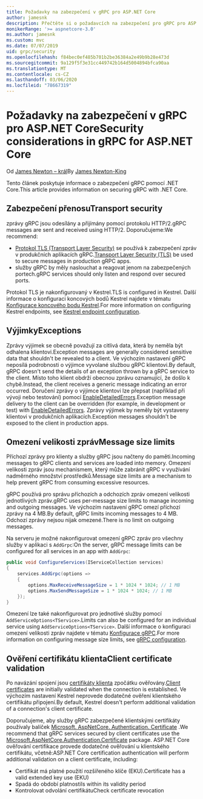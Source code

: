 ```yaml
---
title: Požadavky na zabezpečení v gRPC pro ASP.NET Core
author: jamesnk
description: Přečtěte si o požadavcích na zabezpečení pro gRPC pro ASP.NET Core.
monikerRange: '>= aspnetcore-3.0'
ms.author: jamesnk
ms.custom: mvc
ms.date: 07/07/2019
uid: grpc/security
ms.openlocfilehash: f84bec0ef485b701b2be36384a2e49b9b28e473d
ms.sourcegitcommit: 9a129f5f3e31cc449742b164d5004894bfca90aa
ms.translationtype: MT
ms.contentlocale: cs-CZ
ms.lasthandoff: 03/06/2020
ms.locfileid: "78667319"
---
```

# <a name="security-considerations-in-grpc-for-aspnet-core"></a><span data-ttu-id="a5eb8-103">Požadavky na zabezpečení v gRPC pro ASP.NET Core</span><span class="sxs-lookup"><span data-stu-id="a5eb8-103">Security considerations in gRPC for ASP.NET Core</span></span>

<span data-ttu-id="a5eb8-104">Od [James Newton – král](https://twitter.com/jamesnk)</span><span class="sxs-lookup"><span data-stu-id="a5eb8-104">By [James Newton-King](https://twitter.com/jamesnk)</span></span>

<span data-ttu-id="a5eb8-105">Tento článek poskytuje informace o zabezpečení gRPC pomocí .NET Core.</span><span class="sxs-lookup"><span data-stu-id="a5eb8-105">This article provides information on securing gRPC with .NET Core.</span></span>

## <a name="transport-security"></a><span data-ttu-id="a5eb8-106">Zabezpečení přenosu</span><span class="sxs-lookup"><span data-stu-id="a5eb8-106">Transport security</span></span>

<span data-ttu-id="a5eb8-107">zprávy gRPC jsou odesílány a přijímány pomocí protokolu HTTP/2.</span><span class="sxs-lookup"><span data-stu-id="a5eb8-107">gRPC messages are sent and received using HTTP/2.</span></span> <span data-ttu-id="a5eb8-108">Doporučujeme:</span><span class="sxs-lookup"><span data-stu-id="a5eb8-108">We recommend:</span></span>

* <span data-ttu-id="a5eb8-109">[Protokol TLS (Transport Layer Security)](https://tools.ietf.org/html/rfc5246) se používá k zabezpečení zpráv v produkčních aplikacích gRPC.</span><span class="sxs-lookup"><span data-stu-id="a5eb8-109">[Transport Layer Security (TLS)](https://tools.ietf.org/html/rfc5246) be used to secure messages in production gRPC apps.</span></span>
* <span data-ttu-id="a5eb8-110">služby gRPC by měly naslouchat a reagovat jenom na zabezpečených portech.</span><span class="sxs-lookup"><span data-stu-id="a5eb8-110">gRPC services should only listen and respond over secured ports.</span></span>

<span data-ttu-id="a5eb8-111">Protokol TLS je nakonfigurovaný v Kestrel.</span><span class="sxs-lookup"><span data-stu-id="a5eb8-111">TLS is configured in Kestrel.</span></span> <span data-ttu-id="a5eb8-112">Další informace o konfiguraci koncových bodů Kestrel najdete v tématu [Konfigurace koncového bodu Kestrel](xref:fundamentals/servers/kestrel#endpoint-configuration).</span><span class="sxs-lookup"><span data-stu-id="a5eb8-112">For more information on configuring Kestrel endpoints, see [Kestrel endpoint configuration](xref:fundamentals/servers/kestrel#endpoint-configuration).</span></span>

## <a name="exceptions"></a><span data-ttu-id="a5eb8-113">Výjimky</span><span class="sxs-lookup"><span data-stu-id="a5eb8-113">Exceptions</span></span>

<span data-ttu-id="a5eb8-114">Zprávy výjimek se obecně považují za citlivá data, která by neměla být odhalena klientovi.</span><span class="sxs-lookup"><span data-stu-id="a5eb8-114">Exception messages are generally considered sensitive data that shouldn't be revealed to a client.</span></span> <span data-ttu-id="a5eb8-115">Ve výchozím nastavení gRPC neposílá podrobnosti o výjimce vyvolané službou gRPC klientovi.</span><span class="sxs-lookup"><span data-stu-id="a5eb8-115">By default, gRPC doesn't send the details of an exception thrown by a gRPC service to the client.</span></span> <span data-ttu-id="a5eb8-116">Místo toho klient obdrží obecnou zprávu oznamující, že došlo k chybě.</span><span class="sxs-lookup"><span data-stu-id="a5eb8-116">Instead, the client receives a generic message indicating an error occurred.</span></span> <span data-ttu-id="a5eb8-117">Doručení zprávy o výjimce klientovi lze přepsat (například při vývoji nebo testování) pomocí [EnableDetailedErrors](xref:grpc/configuration#configure-services-options).</span><span class="sxs-lookup"><span data-stu-id="a5eb8-117">Exception message delivery to the client can be overridden (for example, in development or test) with [EnableDetailedErrors](xref:grpc/configuration#configure-services-options).</span></span> <span data-ttu-id="a5eb8-118">Zprávy výjimek by neměly být vystaveny klientovi v produkčních aplikacích.</span><span class="sxs-lookup"><span data-stu-id="a5eb8-118">Exception messages shouldn't be exposed to the client in production apps.</span></span>

## <a name="message-size-limits"></a><span data-ttu-id="a5eb8-119">Omezení velikosti zpráv</span><span class="sxs-lookup"><span data-stu-id="a5eb8-119">Message size limits</span></span>

<span data-ttu-id="a5eb8-120">Příchozí zprávy pro klienty a služby gRPC jsou načteny do paměti.</span><span class="sxs-lookup"><span data-stu-id="a5eb8-120">Incoming messages to gRPC clients and services are loaded into memory.</span></span> <span data-ttu-id="a5eb8-121">Omezení velikosti zpráv jsou mechanismem, který může zabránit gRPC v využívání nadměrného množství prostředků.</span><span class="sxs-lookup"><span data-stu-id="a5eb8-121">Message size limits are a mechanism to help prevent gRPC from consuming excessive resources.</span></span>

<span data-ttu-id="a5eb8-122">gRPC používá pro správu příchozích a odchozích zpráv omezení velikosti jednotlivých zpráv.</span><span class="sxs-lookup"><span data-stu-id="a5eb8-122">gRPC uses per-message size limits to manage incoming and outgoing messages.</span></span> <span data-ttu-id="a5eb8-123">Ve výchozím nastavení gRPC omezí příchozí zprávy na 4 MB.</span><span class="sxs-lookup"><span data-stu-id="a5eb8-123">By default, gRPC limits incoming messages to 4 MB.</span></span> <span data-ttu-id="a5eb8-124">Odchozí zprávy nejsou nijak omezené.</span><span class="sxs-lookup"><span data-stu-id="a5eb8-124">There is no limit on outgoing messages.</span></span>

<span data-ttu-id="a5eb8-125">Na serveru je možné nakonfigurovat omezení gRPC zpráv pro všechny služby v aplikaci s `AddGrpc`:</span><span class="sxs-lookup"><span data-stu-id="a5eb8-125">On the server, gRPC message limits can be configured for all services in an app with `AddGrpc`:</span></span>

```csharp
public void ConfigureServices(IServiceCollection services)
{
    services.AddGrpc(options =>
    {
        options.MaxReceiveMessageSize = 1 * 1024 * 1024; // 1 MB
        options.MaxSendMessageSize = 1 * 1024 * 1024; // 1 MB
    });
}
```

<span data-ttu-id="a5eb8-126">Omezení lze také nakonfigurovat pro jednotlivé služby pomocí `AddServiceOptions<TService>`.</span><span class="sxs-lookup"><span data-stu-id="a5eb8-126">Limits can also be configured for an individual service using `AddServiceOptions<TService>`.</span></span> <span data-ttu-id="a5eb8-127">Další informace o konfiguraci omezení velikosti zpráv najdete v tématu [Konfigurace gRPC](xref:grpc/configuration).</span><span class="sxs-lookup"><span data-stu-id="a5eb8-127">For more information on configuring message size limits, see [gRPC configuration](xref:grpc/configuration).</span></span>

## <a name="client-certificate-validation"></a><span data-ttu-id="a5eb8-128">Ověření certifikátu klienta</span><span class="sxs-lookup"><span data-stu-id="a5eb8-128">Client certificate validation</span></span>

<span data-ttu-id="a5eb8-129">Po navázání spojení jsou [certifikáty klienta](https://tools.ietf.org/html/rfc5246#section-7.4.4) zpočátku ověřovány.</span><span class="sxs-lookup"><span data-stu-id="a5eb8-129">[Client certificates](https://tools.ietf.org/html/rfc5246#section-7.4.4) are initially validated when the connection is established.</span></span> <span data-ttu-id="a5eb8-130">Ve výchozím nastavení Kestrel neprovede dodatečné ověření klientského certifikátu připojení.</span><span class="sxs-lookup"><span data-stu-id="a5eb8-130">By default, Kestrel doesn't perform additional validation of a connection's client certificate.</span></span>

<span data-ttu-id="a5eb8-131">Doporučujeme, aby služby gRPC zabezpečené klientskými certifikáty používaly balíček [Microsoft. AspNetCore. Authentication. Certificate](xref:security/authentication/certauth) .</span><span class="sxs-lookup"><span data-stu-id="a5eb8-131">We recommend that gRPC services secured by client certificates use the [Microsoft.AspNetCore.Authentication.Certificate](xref:security/authentication/certauth) package.</span></span> <span data-ttu-id="a5eb8-132">ASP.NET Core ověřování certifikace provede dodatečné ověřování u klientského certifikátu, včetně:</span><span class="sxs-lookup"><span data-stu-id="a5eb8-132">ASP.NET Core certification authentication will perform additional validation on a client certificate, including:</span></span>

* <span data-ttu-id="a5eb8-133">Certifikát má platné použití rozšířeného klíče (EKU).</span><span class="sxs-lookup"><span data-stu-id="a5eb8-133">Certificate has a valid extended key use (EKU)</span></span>
* <span data-ttu-id="a5eb8-134">Spadá do období platnosti</span><span class="sxs-lookup"><span data-stu-id="a5eb8-134">Is within its validity period</span></span>
* <span data-ttu-id="a5eb8-135">Kontrolovat odvolání certifikátu</span><span class="sxs-lookup"><span data-stu-id="a5eb8-135">Check certificate revocation</span></span>

